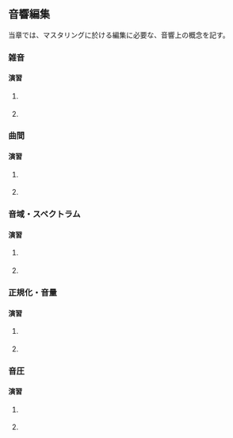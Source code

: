 <h2>音響編集</h2>
<p>当章では、マスタリングに於ける編集に必要な、音響上の概念を記す。</p>

<section>
  <h3>雑音</h3>
  <p></p>
  
  <h4 class="practice">演習</h4>
  <ol>
    <li><p></p></li>
    <li><p></p></li>
  </ol>
</section>

<section>
  <h3>曲間</h3>
  <p></p>
  
  <h4 class="practice">演習</h4>
  <ol>
    <li><p></p></li>
    <li><p></p></li>
  </ol>
</section>

<section>
  <h3>音域・スペクトラム</h3>
  <p></p>
  
  <h4 class="practice">演習</h4>
  <ol>
    <li><p></p></li>
    <li><p></p></li>
  </ol>
</section>

<section>
  <h3>正規化・音量</h3>
  <p></p>
  
  <h4 class="practice">演習</h4>
  <ol>
    <li><p></p></li>
    <li><p></p></li>
  </ol>
</section>

<section>
  <h3>音圧</h3>
  <p></p>
  
  <h4 class="practice">演習</h4>
  <ol>
    <li><p></p></li>
    <li><p></p></li>
  </ol>
</section>
